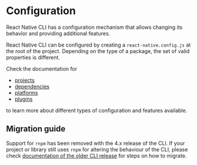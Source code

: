 # Configuration

React Native CLI has a configuration mechanism that allows changing its behavior and providing additional features.

React Native CLI can be configured by creating a `react-native.config.js` at the root of the project. Depending on the type of a package, the set of valid properties is different.

Check the documentation for

- [projects](./projects.md)
- [dependencies](./dependencies.md)
- [platforms](./platforms.md)
- [plugins](./plugins.md)

to learn more about different types of configuration and features available.

## Migration guide

Support for `rnpm` has been removed with the 4.x release of the CLI. If your project or library still uses `rnpm` for altering the behaviour of the CLI, please check [documentation of the older CLI release](https://github.com/react-native-community/cli/blob/3.x/docs/configuration.md) for steps on how to migrate.
